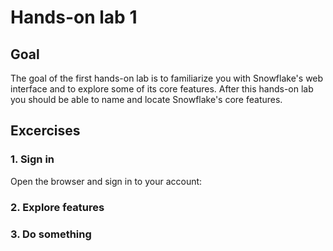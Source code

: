 # Hands-on lab 1

## Goal
The goal of the first hands-on lab is to familiarize you with Snowflake's web interface and to explore some of its core features. After this hands-on lab you should be able to name and locate Snowflake's core features.

## Excercises

### 1. Sign in
Open the browser and sign in to your account:


### 2. Explore features




### 3. Do something